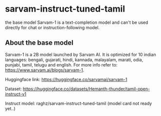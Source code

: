 # sarvam-instruct-tuned-tamil

the base model Sarvam-1 is a text-completion model and can't be used directly for chat or instruction-following model.
## About the base model

Sarvam-1 is a 2B model launched by Sarvam AI. It is optimized for 10 indian languages: bengali, gujarati, hindi, kannada, malayalam, marati, odia, punjabi, tamil, telugu and english.
For more info refer to: https://www.sarvam.ai/blogs/sarvam-1.

Huggingface link: https://huggingface.co/sarvamai/sarvam-1

Dataset: https://huggingface.co/datasets/Hemanth-thunder/tamil-open-instruct-v1

Instruct model: raghz/sarvam-instruct-tuned-tamil (model card not ready yet..)
